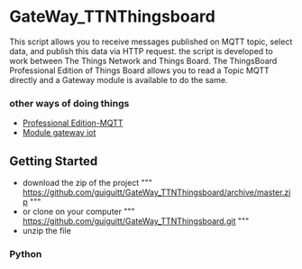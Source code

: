 # GateWay_TTNThingsboard
This script allows you to receive messages published on MQTT topic, 
select data, and publish this data via HTTP request.
the script is developed to work between The Things Network and Things Board. 
The ThingsBoard Professional Edition  of Things Board allows you to read a Topic MQTT directly and a Gateway module 
is available to do the same.
### other ways of doing things 
* [Professional Edition-MQTT](https://thingsboard.io/docs/user-guide/integrations/mqtt/) 
* [Module gateway iot](https://thingsboard.io/docs/iot-gateway/)
## Getting Started
* download the zip of the project
"""
https://github.com/guiguitt/GateWay_TTNThingsboard/archive/master.zip
"""
* or clone on your computer 
"""
https://github.com/guiguitt/GateWay_TTNThingsboard.git
"""
* unzip the file 
### Python 